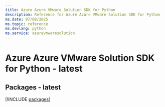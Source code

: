 ```yaml
---
title: Azure Azure VMware Solution SDK for Python
description: Reference for Azure Azure VMware Solution SDK for Python
ms.date: 07/08/2025
ms.topic: reference
ms.devlang: python
ms.service: azurevmwaresolution
---
```

# Azure Azure VMware Solution SDK for Python - latest
## Packages - latest
[!INCLUDE [packages](azure-vmware-solution-index.md)]